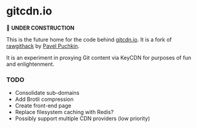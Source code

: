 # gitcdn.io

:construction: **UNDER CONSTRUCTION**

This is the future home for the code behind [gitcdn.io](http://gitcdn.io). It is a fork of [rawgithack](https://github.com/neoascetic/rawgithack) by [Pavel Puchkin](http://neoascetic.me/).

It is an experiment in proxying Git content via KeyCDN for purposes of fun and enlightenment.

### TODO

- Consolidate sub-domains
- Add Brotli compression
- Create front-end page
- Replace filesystem caching with Redis?
- Possibly support multiple CDN providers (low priority)
